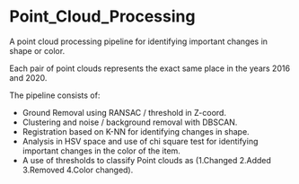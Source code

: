# Point_Cloud_Processing
A point cloud processing pipeline for identifying  important changes in shape or color. 

Each pair of point clouds represents the exact same place in the years 2016 and 2020.

The pipeline consists of: 
- Ground Removal using RANSAC / threshold in Z-coord.
- Clustering and noise / background removal with DBSCAN.
- Registration based on K-NN for identifying changes in shape.
- Analysis in HSV space  and use of chi square test for identifying important changes in the color of the item.
- A use of thresholds to classify Point clouds as (1.Changed 2.Added 3.Removed 4.Color changed).
